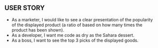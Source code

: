 ## USER STORY
- As a marketer, I would like to see a clear presentation of the popularity of the displayed product (a ratio of based on how many times the product has been shown).
- As a developer, I want me code as dry as the Sahara dessert.
- As a boss, I want to see the top 3 picks of the displayed goods. 
